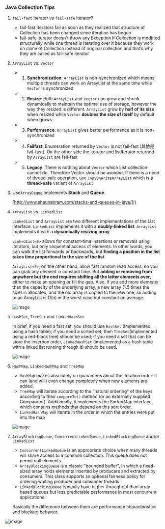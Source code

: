 ### Java Collection Tips

1. `fail-fast` Iterator vs `fail-safe` Iterator?
    * fail-fast Iterators fail as soon as they realized that structure of Collection has been changed since iteration has begun
    * fail-safe iterator doesn't throw any Exception if Collection is modified structurally
while one thread is Iterating over it because they work on clone of Collection instead of original collection and that’s why they are called as fail-safe iterator

2. `ArrayList` vs. `Vector`
    * 1) **Synchronization**: `ArrayList` is non-synchronized which means multiple threads can work on ArrayList at the same time while `Vector` is synchronized.
    * 2) **Resize**: Both `ArrayList` and `Vector` can grow and shrink dynamically to maintain the optimal use of storage, however the way they resized is different. `ArrayList` grow by **half of its size** when resized while `Vector` **doubles the size of itself** by default when grows
    * 3) **Performance**: `ArrayList` gives better performance as it is non-synchronized
    * 4) **Failfast**: Enumeration returned by `Vector` is not fail-fast (其他是 fail-fast). On the other side the iterator and listIterator returned by `ArrayList` are fail-fast
    * 5) **Legacy**: There is nothing about `Vector` which List collection cannot do. Therefore Vector should be avoided. If there is a need of thread-safe operation, use `CopyOnWriteArrayList` which is a **thread-safe** variant of `ArrayList`
    
3. Use`ArrayDeque` implements **Stack** and **Queue**
    
    [http://www.shaunabram.com/stacks-and-queues-in-java/]()
    
4. `ArrayList` vs. `LinkedList`

    `LinkedList` and `ArrayList` are two different implementations of the List interface. `LinkedList` implements it with a **doubly-linked list**. `ArrayList` implements it with a **dynamically resizing array**
    
    `LinkedList<E>` allows for constant-time insertions or removals using iterators, but only sequential access of elements. In other words, you can walk the list forwards or backwards, but **finding a position in the list takes time proportional to the size of the list**.

    `ArrayList<E>`, on the other hand, allow fast random read access, so you can grab any element in constant time. But **adding or removing from anywhere but the end requires shifting all the latter elements over**, either to make an opening or fill the gap. Also, if you add more elements than the capacity of the underlying array, a new array (1.5 times the size) is allocated, and the old array is copied to the new one, so adding to an ArrayList is O(n) in the worst case but constant on average.

    ![image](http://www.codejava.net/images/articles/javacore/collections/List%20API%20class%20diagram.png)

5. `HashSet`, `TreeSet` and `LinkedHashSet`

    In brief, if you need a fast set, you should use `HashSet` (Implemented using a hash table); if you need a sorted set, then `TreeSet`(implemented using a red-black tree) should be used; if you need a set that can be store the insertion order, `LinkedHashSet` (implemented as a hash table with a linked list running through it) should be used.

    ![image](http://www.codejava.net/images/articles/javacore/collections/Set%20API%20class%20diagram.png)

6. `HashMap`, `LinkedHashMap` and `TreeMap`

    * `HashMap` makes absolutely no guarantees about the iteration order. It can (and will) even change completely when new elements are added.
    * `TreeMap` will iterate according to the "natural ordering" of the keys according to their `compareTo()` method (or an externally supplied Comparator). Additionally, it implements the SortedMap interface, which contains methods that depend on this sort order.
    * `LinkedHashMap` will iterate in the order in which the entries were put into the map

    ![image](http://www.codejava.net/images/articles/javacore/collections/Map%20API%20class%20diagram.png)

7.  `ArrayBlockingQueue`, `ConcurrentLinkedQueue`, `LinkedBlockingQueue` and/or `LinkedList`

    * `ConcurrentLinkedQueue` is an appropriate choice when many threads will share access to a common collection. This queue does not permit null elements.
    * `ArrayBlockingQueue` is a classic "bounded buffer", in which a fixed-sized array holds elements inserted by producers and extracted by consumers. This class supports an optional fairness policy for ordering waiting producer and consumer threads
    * `LinkedBlockingQueue` typically have higher throughput than array-based queues but less predictable performance in most concurrent applications.
    
    Basically the difference between them are performance characteristics and blocking behavior.
 
   ![image](http://www.codejava.net/images/articles/javacore/collections/Queue%20API%20class%20diagram.png) 